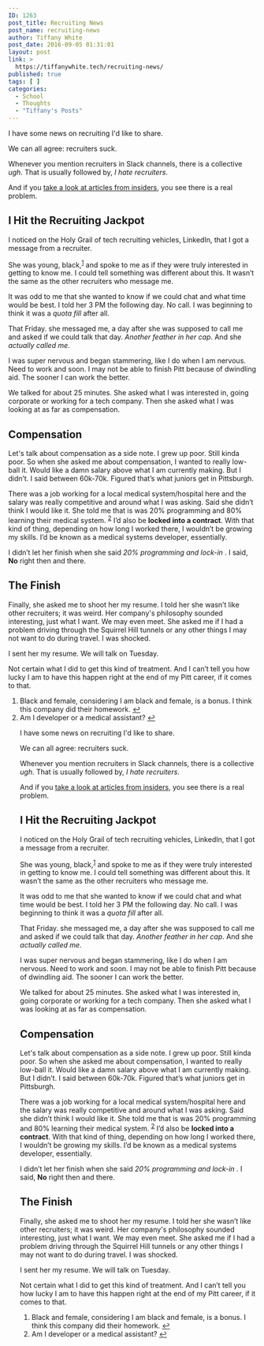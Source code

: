 ```yaml
---
ID: 1263
post_title: Recruiting News
post_name: recruiting-news
author: Tiffany White
post_date: 2016-09-05 01:31:01
layout: post
link: >
  https://tiffanywhite.tech/recruiting-news/
published: true
tags: [ ]
categories:
  - School
  - Thoughts
  - "Tiffany's Posts"
---
```




I have some news on recruiting I'd like to share.

We can all agree: recruiters suck.

Whenever you mention recruiters in Slack channels, there is a collective <em>ugh</em>. That is usually followed by, <em>I hate recruiters</em>.

And if you <a href="http://insights.dice.com/2014/09/16/recruitings-dirty-little-secrets/" target="_blank">take a look at articles from insiders</a>, you see there is a real problem.
<h2>I Hit the Recruiting Jackpot</h2>
I noticed on the Holy Grail of tech recruiting vehicles, LinkedIn, that I got a message from a recruiter.

She was young, black,<sup><a id="ffn1" class="footnote" href="#fn1">1</a></sup> and spoke to me as if they were truly interested in getting to know me. I could tell something was different about this. It wasn’t the same as the other recruiters who message me.

It was odd to me that she wanted to know if we could chat and what time would be best. I told her 3 PM the following day. No call. I was beginning to think it was a <em>quota fill</em> after all.

That Friday. she messaged me, a day after she was supposed to call me and asked if we could talk that day. <em>Another feather in her cap</em>. And she <em>actually called me</em>.

I was super nervous and began stammering, like I do when I am nervous. Need to work and soon. I may not be able to finish Pitt because of dwindling aid. The sooner I can work the better.

We talked for about 25 minutes. She asked what I was interested in, going corporate or working for a tech company. Then she asked what I was looking at as far as compensation.
<h2>Compensation</h2>
Let's talk about compensation as a side note. I grew up poor. Still kinda poor. So when she asked me about compensation, I wanted to really low-ball it. Would like a damn salary above what I am currently making. But I didn’t. I said between 60k-70k. Figured that’s what juniors get in Pittsburgh.

There was a job working for a local medical system/hospital here and the salary was really competitive and around what I was asking. Said she didn’t think I would like it. She told me that is was 20% programming and 80% learning their medical system. <sup><a id="ffn2" class="footnote" href="#fn2">2</a></sup> I’d also be <strong>locked into a contract</strong>. With that kind of thing, depending on how long I worked there, I wouldn’t be growing my skills. I’d be known as a medical systems developer, essentially.

I didn’t let her finish when she said <em>20% programming and lock-in</em> . I said, <strong>No</strong> right then and there.
<h2>The Finish</h2>
Finally, she asked me to shoot her my resume. I told her she wasn’t like other recruiters; it was weird. Her company's philosophy sounded interesting, just what I want. We may even meet. She asked me if I had a problem driving through the Squirrel Hill tunnels or any other things I may not want to do during travel. I was shocked.

I sent her my resume. We will talk on Tuesday.

Not certain what I did to get this kind of treatment. And I can’t tell you how lucky I am to have this happen right at the end of my Pitt career, if it comes to that.
<ol id="footnotes">
 	<li id="fn1">Black and female, considering I am black and female, is a bonus. I think this company did their homework. <a href="#ffn1">↩︎</a></li>
 	<li id="fn2">Am I developer or a medical assistant? <a href="#ffn2">↩︎</a></li>




I have some news on recruiting I'd like to share.

We can all agree: recruiters suck.

Whenever you mention recruiters in Slack channels, there is a collective <em>ugh</em>. That is usually followed by, <em>I hate recruiters</em>.

And if you <a href="http://insights.dice.com/2014/09/16/recruitings-dirty-little-secrets/" target="_blank">take a look at articles from insiders</a>, you see there is a real problem.
<h2>I Hit the Recruiting Jackpot</h2>
I noticed on the Holy Grail of tech recruiting vehicles, LinkedIn, that I got a message from a recruiter.

She was young, black,<sup><a id="ffn1" class="footnote" href="#fn1">1</a></sup> and spoke to me as if they were truly interested in getting to know me. I could tell something was different about this. It wasn’t the same as the other recruiters who message me.

It was odd to me that she wanted to know if we could chat and what time would be best. I told her 3 PM the following day. No call. I was beginning to think it was a <em>quota fill</em> after all.

That Friday. she messaged me, a day after she was supposed to call me and asked if we could talk that day. <em>Another feather in her cap</em>. And she <em>actually called me</em>.

I was super nervous and began stammering, like I do when I am nervous. Need to work and soon. I may not be able to finish Pitt because of dwindling aid. The sooner I can work the better.

We talked for about 25 minutes. She asked what I was interested in, going corporate or working for a tech company. Then she asked what I was looking at as far as compensation.
<h2>Compensation</h2>
Let's talk about compensation as a side note. I grew up poor. Still kinda poor. So when she asked me about compensation, I wanted to really low-ball it. Would like a damn salary above what I am currently making. But I didn’t. I said between 60k-70k. Figured that’s what juniors get in Pittsburgh.

There was a job working for a local medical system/hospital here and the salary was really competitive and around what I was asking. Said she didn’t think I would like it. She told me that is was 20% programming and 80% learning their medical system. <sup><a id="ffn2" class="footnote" href="#fn2">2</a></sup> I’d also be <strong>locked into a contract</strong>. With that kind of thing, depending on how long I worked there, I wouldn’t be growing my skills. I’d be known as a medical systems developer, essentially.

I didn’t let her finish when she said <em>20% programming and lock-in</em> . I said, <strong>No</strong> right then and there.
<h2>The Finish</h2>
Finally, she asked me to shoot her my resume. I told her she wasn’t like other recruiters; it was weird. Her company's philosophy sounded interesting, just what I want. We may even meet. She asked me if I had a problem driving through the Squirrel Hill tunnels or any other things I may not want to do during travel. I was shocked.

I sent her my resume. We will talk on Tuesday.

Not certain what I did to get this kind of treatment. And I can’t tell you how lucky I am to have this happen right at the end of my Pitt career, if it comes to that.
<ol id="footnotes">
 	<li id="fn1">Black and female, considering I am black and female, is a bonus. I think this company did their homework. <a href="#ffn1">↩︎</a></li>
 	<li id="fn2">Am I developer or a medical assistant? <a href="#ffn2">↩︎</a></li>




</ol>